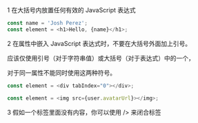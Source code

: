 1 在大括号内放置任何有效的 JavaScript 表达式

```js
const name = 'Josh Perez';
const element = <h1>Hello, {name}</h1>;
```

2 在属性中嵌入 JavaScript 表达式时，不要在大括号外面加上引号。

应该仅使用引号（对于字符串值）或大括号（对于表达式）中的一个，

对于同一属性不能同时使用这两种符号。

```js
const element = <div tabIndex="0"></div>;

const element = <img src={user.avatarUrl}></img>;
```
3 假如一个标签里面没有内容，你可以使用 /> 来闭合标签
